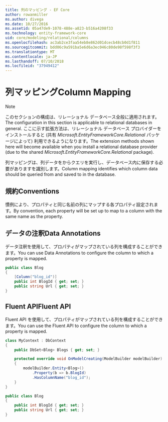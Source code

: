 ```yaml
---
title: 列のマッピング - EF Core
author: rowanmiller
ms.author: divega
ms.date: 10/27/2016
ms.assetid: 05a47de9-1078-488e-a823-b516a4208f33
ms.technology: entity-framework-core
uid: core/modeling/relational/columns
ms.openlocfilehash: ac3ab2ce3faa54eb8e862d01dcecb48cb0d1f811
ms.sourcegitcommit: bdd06c9a591ba5e6d6a3ec046c80de98f598f3f3
ms.translationtype: MT
ms.contentlocale: ja-JP
ms.lasthandoff: 07/10/2018
ms.locfileid: "37949412"
---
```

# <a name="column-mapping"></a><span data-ttu-id="d6b09-102">列マッピング</span><span class="sxs-lookup"><span data-stu-id="d6b09-102">Column Mapping</span></span>

> [!NOTE]  
> <span data-ttu-id="d6b09-103">このセクションの構成は、リレーショナル データベース全般に適用されます。</span><span class="sxs-lookup"><span data-stu-id="d6b09-103">The configuration in this section is applicable to relational databases in general.</span></span> <span data-ttu-id="d6b09-104">ここに示す拡張方法は、リレーショナル データベース プロバイダーをインストールすると (共有 *Microsoft.EntityFrameworkCore.Relational* パッケージによって) 利用できるようになります。</span><span class="sxs-lookup"><span data-stu-id="d6b09-104">The extension methods shown here will become available when you install a relational database provider (due to the shared *Microsoft.EntityFrameworkCore.Relational* package).</span></span>

<span data-ttu-id="d6b09-105">列マッピングは、列データをからクエリを実行し、データベース内に保存する必要がありますを識別します。</span><span class="sxs-lookup"><span data-stu-id="d6b09-105">Column mapping identifies which column data should be queried from and saved to in the database.</span></span>

## <a name="conventions"></a><span data-ttu-id="d6b09-106">規約</span><span class="sxs-lookup"><span data-stu-id="d6b09-106">Conventions</span></span>

<span data-ttu-id="d6b09-107">慣例により、プロパティと同じ名前の列にマップする各プロパティ設定されます。</span><span class="sxs-lookup"><span data-stu-id="d6b09-107">By convention, each property will be set up to map to a column with the same name as the property.</span></span>

## <a name="data-annotations"></a><span data-ttu-id="d6b09-108">データの注釈</span><span class="sxs-lookup"><span data-stu-id="d6b09-108">Data Annotations</span></span>

<span data-ttu-id="d6b09-109">データ注釈を使用して、プロパティがマップされている列を構成することができます。</span><span class="sxs-lookup"><span data-stu-id="d6b09-109">You can use Data Annotations to configure the column to which a property is mapped.</span></span>

<!-- [!code-csharp[Main](samples/core/relational/Modeling/DataAnnotations/Samples/Relational/Column.cs?highlight=3)] -->
``` csharp
public class Blog
{
    [Column("blog_id")]
    public int BlogId { get; set; }
    public string Url { get; set; }
}
```

## <a name="fluent-api"></a><span data-ttu-id="d6b09-110">Fluent API</span><span class="sxs-lookup"><span data-stu-id="d6b09-110">Fluent API</span></span>

<span data-ttu-id="d6b09-111">Fluent API を使用して、プロパティがマップされている列を構成することができます。</span><span class="sxs-lookup"><span data-stu-id="d6b09-111">You can use the Fluent API to configure the column to which a property is mapped.</span></span>

<!-- [!code-csharp[Main](samples/core/relational/Modeling/FluentAPI/Samples/Relational/Column.cs?highlight=7,8,9)] -->
``` csharp
class MyContext : DbContext
{
    public DbSet<Blog> Blogs { get; set; }

    protected override void OnModelCreating(ModelBuilder modelBuilder)
    {
        modelBuilder.Entity<Blog>()
            .Property(b => b.BlogId)
            .HasColumnName("blog_id");
    }
}

public class Blog
{
    public int BlogId { get; set; }
    public string Url { get; set; }
}
```
